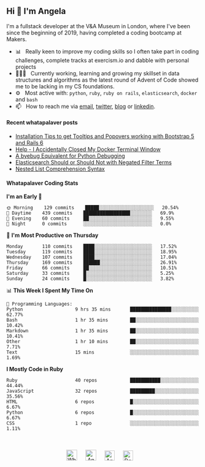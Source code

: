 ## Hi 👋 I'm Angela

I'm a fullstack developer at the V&A Museum in London, where I've been since the beginning of 2019, having completed a coding bootcamp at Makers.

- 📊&nbsp;&nbsp; Really keen to improve my coding skills so I often take part in coding challenges, complete tracks at exercism.io and dabble with personal projects
- 👨🏽‍💻&nbsp;&nbsp; Currently working, learning and growing my skillset in data structures and algorithms as the latest round of Advent of Code showed me to be lacking in my CS foundations.
- ⚙️&nbsp;&nbsp; Most active with: `python`, `ruby`, `ruby on rails`, `elasticsearch`, `docker` and `bash`
- 📫&nbsp;&nbsp; How to reach me via [email], [twitter], [blog] or [linkedin].

#### Recent whatapalaver posts
<!-- BLOG-POST-LIST:START -->
- [Installation Tips to get Tooltips and Popovers working with Bootstrap 5 and Rails 6](https://whatapalaver.co.uk/bootstrap-5-rails-6)
- [Help - I Accidentally Closed My Docker Terminal Window](https://whatapalaver.co.uk/closed-my-docker-terminal)
- [A byebug Equivalent for Python Debugging](https://whatapalaver.co.uk/byebug-for-python)
- [Elasticsearch Should or Should Not with Negated Filter Terms](https://whatapalaver.co.uk/elasticsearch-should-or-should-not)
- [Nested List Comprehension Syntax](https://whatapalaver.co.uk/nested-list-comprehensions)
<!-- BLOG-POST-LIST:END -->

#### Whatapalaver Coding Stats
<!--START_SECTION:waka-->
**I'm an Early 🐤** 

```text
🌞 Morning    129 commits    █████░░░░░░░░░░░░░░░░░░░░   20.54% 
🌆 Daytime    439 commits    █████████████████░░░░░░░░   69.9% 
🌃 Evening    60 commits     ██░░░░░░░░░░░░░░░░░░░░░░░   9.55% 
🌙 Night      0 commits      ░░░░░░░░░░░░░░░░░░░░░░░░░   0.0%

```
📅 **I'm Most Productive on Thursday** 

```text
Monday       110 commits    ████░░░░░░░░░░░░░░░░░░░░░   17.52% 
Tuesday      119 commits    ████░░░░░░░░░░░░░░░░░░░░░   18.95% 
Wednesday    107 commits    ████░░░░░░░░░░░░░░░░░░░░░   17.04% 
Thursday     169 commits    ██████░░░░░░░░░░░░░░░░░░░   26.91% 
Friday       66 commits     ██░░░░░░░░░░░░░░░░░░░░░░░   10.51% 
Saturday     33 commits     █░░░░░░░░░░░░░░░░░░░░░░░░   5.25% 
Sunday       24 commits     █░░░░░░░░░░░░░░░░░░░░░░░░   3.82%

```


📊 **This Week I Spent My Time On** 

```text
💬 Programming Languages: 
Python                   9 hrs 35 mins       ███████████████░░░░░░░░░░   62.77% 
Bash                     1 hr 35 mins        ██░░░░░░░░░░░░░░░░░░░░░░░   10.42% 
Markdown                 1 hr 35 mins        ██░░░░░░░░░░░░░░░░░░░░░░░   10.41% 
Other                    1 hr 10 mins        ██░░░░░░░░░░░░░░░░░░░░░░░   7.71% 
Text                     15 mins             ░░░░░░░░░░░░░░░░░░░░░░░░░   1.69%

```

**I Mostly Code in Ruby** 

```text
Ruby                     40 repos            ███████████░░░░░░░░░░░░░░   44.44% 
JavaScript               32 repos            █████████░░░░░░░░░░░░░░░░   35.56% 
HTML                     6 repos             █░░░░░░░░░░░░░░░░░░░░░░░░   6.67% 
Python                   6 repos             █░░░░░░░░░░░░░░░░░░░░░░░░   6.67% 
CSS                      1 repo              ░░░░░░░░░░░░░░░░░░░░░░░░░   1.11%

```



<!--END_SECTION:waka-->


<p align="center">
<br><br>
<a href= "https://instagram.com/whatapalaver_codes">
<img src="https://cdn.jsdelivr.net/npm/simple-icons@v3/icons/instagram.svg" alt="Whatapalaver's coding instagram" width="28px"/></a>
&emsp;
<a href="https://whatapalaver.co.uk">
<img src="https://img.icons8.com/material/256/000000/globe--v1.png" alt="Angela Wolff personal coding website" width="28px"/></a>
&emsp;
<a href="https://linkedin.com/in/angelwolff">
<img src="https://cdn.jsdelivr.net/npm/simple-icons@v3/icons/linkedin.svg" alt="Angela Wolff's linkedin profile" width="26px"/></a>
&emsp;
<a href="https://twitter.com/DoctorMoxie">
<img src="https://img.icons8.com/ios-filled/256/000000/twitter.svg" alt="Doctor Moxie twitter profile" width="26px"/></a>
&emsp;

[email]: mailto:warriorwomenblog@gmail.com
[twitter]: https://twitter.com/DoctorMoxie
[blog]: https://whatapalaver.co.uk
[linkedin]: https://www.linkedin.com/in/angelwolff